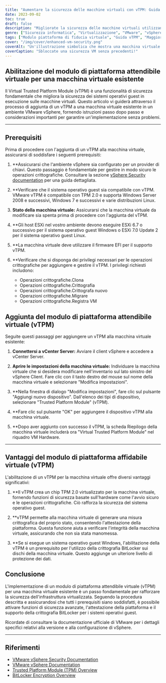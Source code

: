 ```yaml
---
title: "Aumentare la sicurezza delle macchine virtuali con vTPM: Guida passo-passo"
date: 2023-09-02
toc: true
draft: false
description: "Migliorate la sicurezza delle macchine virtuali utilizzando vTPM con la nostra guida completa passo-passo, che fornisce l'attestazione della piattaforma e il supporto della crittografia BitLocker."
genre: ["Sicurezza informatica", "Virtualizzazione", "VMware", "vSphere", "Sicurezza", "Modulo di piattaforma affidabile", "vTPM", "Ospite OS", "Crittografia", "Attestazione della piattaforma"]
tags: ["Modulo piattaforma di fiducia virtuale", "Guida vTPM", "Maggiore sicurezza delle macchine virtuali", "Attestazione della piattaforma", "Crittografia BitLocker", "VMware vSphere", "Sicurezza della virtualizzazione", "Sicurezza informatica", "Protezione del sistema operativo guest", "Hardware VM", "TPM 2.0", "Avvio sicuro", "Operazioni crittografiche", "Migliori pratiche di sicurezza per le macchine virtuali", "Server vCenter", "Host ESXi", "Firmware EFI", "Fornitore chiave", "Documentazione VMware", "Server Windows", "Windows 7", "Sistema operativo Linux", "Configurazione sicura della macchina virtuale", "Caratteristiche di sicurezza", "Client vSphere", "Chip virtuale", "Protezione dei dati", "Rilevamento delle manomissioni", "Verifica dell'integrità della macchina virtuale", "Sicurezza VMware"]
cover: "/img/cover/enhanced-vm-security.png"
coverAlt: "Un'illustrazione simbolica che mostra una macchina virtuale con un lucchetto splendente, che rappresenta una maggiore sicurezza grazie a vTPM."
coverCaption: "Sbloccate una sicurezza VM senza precedenti!"
---
```


## Abilitazione del modulo di piattaforma attendibile virtuale per una macchina virtuale esistente

Il Virtual Trusted Platform Module (vTPM) è una funzionalità di sicurezza fondamentale che migliora la sicurezza dei sistemi operativi guest in esecuzione sulle macchine virtuali. Questo articolo vi guiderà attraverso il processo di aggiunta di un vTPM a una macchina virtuale esistente in un ambiente VMware vSphere, fornendo istruzioni passo dopo passo e considerazioni importanti per garantire un'implementazione senza problemi.

______

## Prerequisiti

Prima di procedere con l'aggiunta di un vTPM alla macchina virtuale, assicurarsi di soddisfare i seguenti prerequisiti:

1. **Assicurarsi che l'ambiente vSphere sia configurato per un provider di chiavi. Questo passaggio è fondamentale per gestire in modo sicuro le operazioni crittografiche. Consultare la sezione [vSphere Security documentation](https://docs.vmware.com/en/VMware-vSphere/7.0/com.vmware.vsphere.security.doc/GUID-52188148-C579-4F6A-8335-CFBCE0DD2167.html) per una guida dettagliata.

2. **Verificare che il sistema operativo guest sia compatibile con vTPM. VMware vTPM è compatibile con TPM 2.0 e supporta Windows Server 2008 e successivi, Windows 7 e successivi e varie distribuzioni Linux.

3. **Stato della macchina virtuale:** Assicurarsi che la macchina virtuale da modificare sia spenta prima di procedere con l'aggiunta del vTPM.

4. **Gli host ESXi nel vostro ambiente devono eseguire ESXi 6.7 o successivo per il sistema operativo guest Windows o ESXi 7.0 Update 2 per il sistema operativo guest Linux.

5. **La macchina virtuale deve utilizzare il firmware EFI per il supporto vTPM.

6. **Verificare che si disponga dei privilegi necessari per le operazioni crittografiche per aggiungere e gestire il vTPM. I privilegi richiesti includono:
   - Operazioni crittografiche.Clona
   - Operazioni crittografiche.Crittografia
   - Operazioni crittografiche.Crittografa nuovo
   - Operazioni crittografiche.Migrare
   - Operazioni crittografiche.Registra VM



## Aggiunta del modulo di piattaforma attendibile virtuale (vTPM)

Seguite questi passaggi per aggiungere un vTPM alla macchina virtuale esistente:

1. **Connettersi a vCenter Server:** Avviare il client vSphere e accedere a vCenter Server.

2. **Aprire le impostazioni della macchina virtuale:** Individuare la macchina virtuale che si desidera modificare nell'inventario sul lato sinistro del vSphere Client. Fare clic con il tasto destro del mouse sul nome della macchina virtuale e selezionare "Modifica impostazioni".

3. **Nella finestra di dialogo "Modifica impostazioni", fare clic sul pulsante "Aggiungi nuovo dispositivo". Dall'elenco dei tipi di dispositivo, selezionare "Trusted Platform Module" (vTPM).

4. **Fare clic sul pulsante "OK" per aggiungere il dispositivo vTPM alla macchina virtuale.

5. **Dopo aver aggiunto con successo il vTPM, la scheda Riepilogo della macchina virtuale includerà ora "Virtual Trusted Platform Module" nel riquadro VM Hardware.

______

## Vantaggi del modulo di piattaforma affidabile virtuale (vTPM)

L'abilitazione di un vTPM per la macchina virtuale offre diversi vantaggi significativi:

1. **Il vTPM crea un chip TPM 2.0 virtualizzato per la macchina virtuale, fornendo funzioni di sicurezza basate sull'hardware come l'avvio sicuro e le operazioni crittografiche. Ciò rafforza la sicurezza del sistema operativo guest.

2. **vTPM permette alla macchina virtuale di generare una misura crittografica del proprio stato, consentendo l'attestazione della piattaforma. Questa funzione aiuta a verificare l'integrità della macchina virtuale, assicurando che non sia stata manomessa.

3. **Se si esegue un sistema operativo guest Windows, l'abilitazione della vTPM è un prerequisito per l'utilizzo della crittografia BitLocker sui dischi della macchina virtuale. Questo aggiunge un ulteriore livello di protezione dei dati.



## Conclusione

L'implementazione di un modulo di piattaforma attendibile virtuale (vTPM) per una macchina virtuale esistente è un passo fondamentale per rafforzare la sicurezza dell'infrastruttura virtualizzata. Seguendo la procedura descritta e assicurandosi che tutti i prerequisiti siano soddisfatti, è possibile attivare funzioni di sicurezza avanzate, l'attestazione della piattaforma e il supporto della crittografia BitLocker per i sistemi operativi guest.

Ricordate di consultare la documentazione ufficiale di VMware per i dettagli specifici relativi alla versione e alla configurazione di vSphere.

______

## Riferimenti

- [VMware vSphere Security Documentation](https://docs.vmware.com/en/VMware-vSphere/7.0/com.vmware.vsphere.security.doc/GUID-52188148-C579-4F6A-8335-CFBCE0DD2167.html)
- [VMware vSphere Documentation](https://docs.vmware.com/en/VMware-vSphere/index.html)
- [Trusted Platform Module (TPM) Overview](https://docs.vmware.com/en/VMware-vSphere/7.0/com.vmware.vsphere.vm_admin.doc/GUID-A43B6914-E5F9-4CB1-9277-448AC9C467FB.html)
- [BitLocker Encryption Overview](https://docs.microsoft.com/en-us/windows/security/information-protection/bitlocker/bitlocker-overview)

